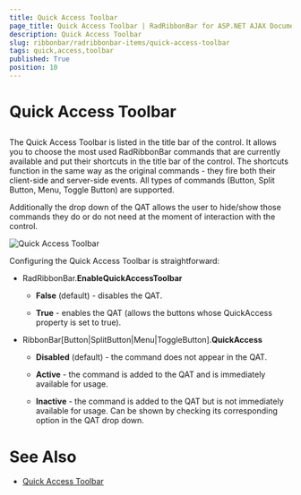 ```yaml
---
title: Quick Access Toolbar
page_title: Quick Access Toolbar | RadRibbonBar for ASP.NET AJAX Documentation
description: Quick Access Toolbar
slug: ribbonbar/radribbonbar-items/quick-access-toolbar
tags: quick,access,toolbar
published: True
position: 10
---
```


# Quick Access Toolbar



## 

The Quick Access Toolbar is listed in the title bar of the control. It allows you to choose the most used RadRibbonBar commands that are currently available and put their shortcuts in the title bar of the control. The shortcuts function in the same way as the original commands - they fire both their client-side and server-side events. All types of commands (Button, Split Button, Menu, Toggle Button) are supported.

Additionally the drop down of the QAT allows the user to hide/show those commands they do or do not need at the moment of interaction with the control.

![Quick Access Toolbar](images/ribbonbar-quick_access_toolbar.png)

Configuring the Quick Access Toolbar is straightforward:

* RadRibbonBar.**EnableQuickAccessToolbar**

	* **False** (default) - disables the QAT.

	* **True** - enables the QAT (allows the buttons whose QuickAccess property is set to true).

* RibbonBar[Button|SplitButton|Menu|ToggleButton].**QuickAccess**

	* **Disabled** (default) - the command does not appear in the QAT.

	* **Active** - the command is added to the QAT and is immediately available for usage.

	* **Inactive** - the command is added to the QAT but is not immediately available for usage. Can be shown by checking its corresponding option in the QAT drop down.

# See Also

 * [Quick Access Toolbar](https://demos.telerik.com/aspnet-ajax/ribbonbar/examples/quickaccesstoolbar/defaultcs.aspx)
